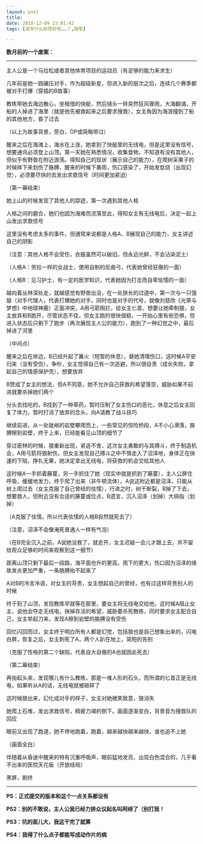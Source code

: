 ```yaml
---
layout: post
title: 
date: 2018-12-09 23:01:42
tags: [该写什么标签好呢……？,随笔]

---
```

**数月前的一个废案：**

------------

主人公是一个马拉松或者其他体育项目的运动员（有足够的能力来求生）

几年前是她一路碾压对手，作为超级新星，但进入新的层次之后，连续几个赛季都被对手打爆（穿插的B故事）

教练带她去海边散心，坐租借的快艇，然后镜头一转突然狂风骤雨，大海翻涌，开船的人掉进了海里（就是他先被救起来之后要求搜救），女主角因为海浪撞到了船的其他地方，昏了过去

（以上为故事背景，旁白，OP或简略带过）

醒来之后在海滩上，海水在上涨，她拿到了快艇里的无线电，但是这里没有信号，想要通讯必须登上山顶。第一天她在熟悉情况，收集食物，不知道有没有其他人，但似乎有野兽在附近游荡。得知自己的现状（展示自己的能力），在爬树采果子的时候摔下来划伤了胳膊，醒来的时候下暴雨，伤口感染了，开始发低烧（出现幻觉），必须要尽快的去发出求救信号（时间更加紧迫）

（第一幕结束）

她上山的时候发现了其他人的踪迹，第一次遇到其他人格

人格之间的磨合，她们也因为海难而流落至此，得知女主有无线电后，决定一起上山发出求救信号

这里没有考虑太多的事件，但通常来说都是人格A、B展现自己的能力，女主讲述自己的阴影

（注意：其他人格不会受伤，衣服虽然可以破旧，但永远光鲜，不会沾染泥土）

（人格A：劳拉一样的女战士，使用自制的反曲弓，代表她曾经狂傲的一面）

（人格B：见习护士，有一定的医学知识，代表她因为打击而自卑怯懦的一面）

越向着丛林深处走，就越感觉有野兽出没，在一处狭长的过道中，第一次与一只饿狼（对手代理人，代表打爆她的对手，同时也是对手的代号，就像刘慈欣《光荣与梦想》中地球神鹿）正面冲突，A用弓箭阻拦，给女主匕首，想要让她牵制狼，女主放弃和B跑开，尽管状态不佳，但女主跑的很快很稳，一开始心里有些恐惧，但进入状态后只剩下了跑步（再次展现主人公的能力），跑到了一种幻觉之中，最后掉进了河里

（中间点）

醒来之后在岸边，B已经升起了篝火（短暂的休息），替她清理伤口，这时候A平安归来（没有受伤），争吵，女主觉得自己有一次逃避，所以很自责（成长失败，拿起自己的情感保护壳），想要放弃

B赞成了女主的想法，但A不同意，她不允许自己获救的希望落空，威胁如果不前进就要杀掉她们两个

分头去找吃的，B找到了一种草药，暂时压制了女主伤口的恶化，休息之后女主回复了体力，暂时打消了放弃的念头，向A请教了战斗技巧

继续前进，从一处陡峭的岩壁攀爬而上，一些常见的惊险桥段，A不小心滑落，胳膊擦到岩壁，终于上来，已经能看见山顶的细节了

穿过密林的时候，狼重新出现，紧追不舍，这次女主勇敢的与其搏斗，终于制造机会，A用弓箭将狼射伤，但女主发现自己搏斗之中不慎走入了沼泽地，身体正在快速的下陷，挣扎无果，她决定拿出无线电，将获救的机会交给其他人

这时候A一手抓着藤蔓，另一手抓住了她（现实中就是抓到了藤蔓），主人公屏住呼吸，缓缓地发力，终于爬了出来（非牛顿流体）。A说这附近都是沼泽，只能从树上爬过去（女主克服了自己曾经的怯懦），行进之时，树干断裂，B掉了下去，想要救人，但附近没有合适的藤蔓或位点，B遗言，沉入沼泽（划掉）大拇指（划掉）

（A克服了怯懦，所以代表怯懦的人格B自然就死去了）

（注意，沼泽不会像淹死普通人一样有气泡）

（在B完全沉入之前，A说她没救了，就走开，女主迟疑一会儿才跟上去，并不留给观众足够的时间来观察到这一细节）

距离山顶只剩下最后一段路，海平面也升的更高，雨下的更大，伤口因为沼泽的缘故发炎更加严重，一条胳膊抬不起来了

A对B的冷言冷语，对女主的苛责，女主想起自己的曾经，也有过这样苛责别人的时候

终于到了山顶，发现教练早就等在那里，要女主将无线电交给他，这时候A阻止女主，说他会夺走无线电，抹掉存活的希望，威胁要杀死教练，同时要求女主配合自己，女主举起刀来，发现A擦到岩壁的胳膊没有受伤

回忆闪回而过，女主终于明白所有人都是幻觉，包括狼也是自己想象出来的，闪电白屏，恢复之后，女主刺死了A，两个人趴在地上，简短的告别

（克服了性格的第二个缺陷，代表自大自傲的A也就因此死去）

（第二幕结束）

再抬起头来，发现哪儿有什么教练，那是一堆人形的石头，而所谓的匕首正是无线电，如果听从A的话，无线电就被砸碎了

这时候狼出来，幻化成对手的样子，女主对她微笑致意，狼消失

她爬上石堆，发出求救信号，精疲力竭的倒下。画面逐渐变白，背景音为搜救队的回应

眼前又出现了跑道，她不停地跑着，跑着，越来越快越来越快，谁也追不上她

（画面全白）

伴随着从昏迷中醒来的特有沉重呼吸声，眼前猛地发亮，出现白色混合的，几乎看不出来的医院天花板（开放结局）

黑屏，剧终

------------

**PS：正式提交的版本和这个一点关系都没有**

**PS2：别的不敢说，主人公我已经力排众议起名叫阿绯了（别打我！**

**PS3：坑的面儿大，我这干完了就算**

**PS4：我得了什么点子都能写成动作片的病**